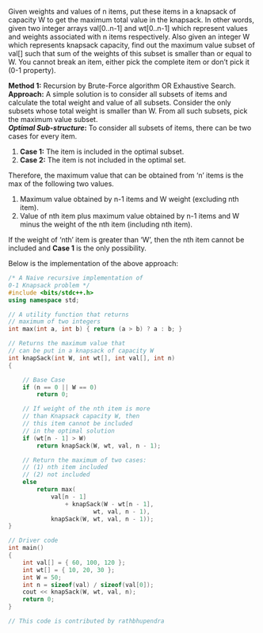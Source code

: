 Given weights and values of n items, put these items in a knapsack of capacity W to get the maximum total value in the knapsack. In other words, given two integer arrays val[0..n-1] and wt[0..n-1] which represent values and weights associated with n items respectively. Also given an integer W which represents knapsack capacity, find out the maximum value subset of val[] such that sum of the weights of this subset is smaller than or equal to W. You cannot break an item, either pick the complete item or don’t pick it (0-1 property).

**Method 1:** Recursion by Brute-Force algorithm OR Exhaustive Search.  
**Approach:** A simple solution is to consider all subsets of items and calculate the total weight and value of all subsets. Consider the only subsets whose total weight is smaller than W. From all such subsets, pick the maximum value subset.  
_**Optimal Sub-structure**_**:** To consider all subsets of items, there can be two cases for every item. 

1.  **Case 1:** The item is included in the optimal subset.
2.  **Case 2:** The item is not included in the optimal set.

Therefore, the maximum value that can be obtained from ‘n’ items is the max of the following two values.

1.  Maximum value obtained by n-1 items and W weight (excluding nth item).
2.  Value of nth item plus maximum value obtained by n-1 items and W minus the weight of the nth item (including nth item).

If the weight of ‘nth’ item is greater than ‘W’, then the nth item cannot be included and **Case 1** is the only possibility.

Below is the implementation of the above approach:

```cpp
/* A Naive recursive implementation of
0-1 Knapsack problem */
#include <bits/stdc++.h>
using namespace std;

// A utility function that returns
// maximum of two integers
int max(int a, int b) { return (a > b) ? a : b; }

// Returns the maximum value that
// can be put in a knapsack of capacity W
int knapSack(int W, int wt[], int val[], int n)
{

	// Base Case
	if (n == 0 || W == 0)
		return 0;

	// If weight of the nth item is more
	// than Knapsack capacity W, then
	// this item cannot be included
	// in the optimal solution
	if (wt[n - 1] > W)
		return knapSack(W, wt, val, n - 1);

	// Return the maximum of two cases:
	// (1) nth item included
	// (2) not included
	else
		return max(
			val[n - 1]
				+ knapSack(W - wt[n - 1],
						wt, val, n - 1),
			knapSack(W, wt, val, n - 1));
}

// Driver code
int main()
{
	int val[] = { 60, 100, 120 };
	int wt[] = { 10, 20, 30 };
	int W = 50;
	int n = sizeof(val) / sizeof(val[0]);
	cout << knapSack(W, wt, val, n);
	return 0;
}

// This code is contributed by rathbhupendra

```

